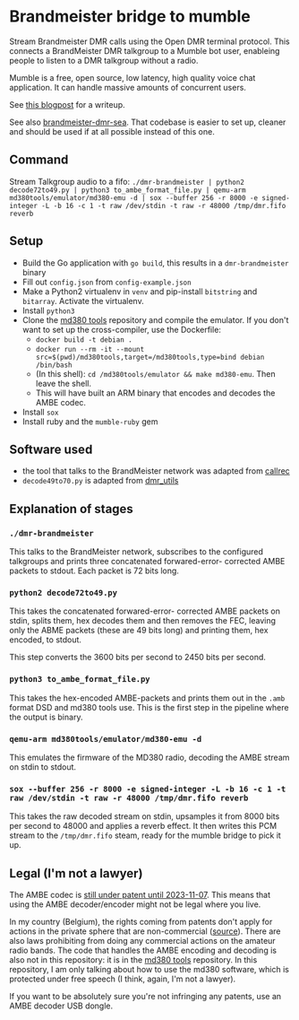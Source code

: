 # Brandmeister bridge to mumble

Stream Brandmeister DMR calls using the Open DMR
terminal protocol. This connects a BrandMeister
DMR talkgroup to a Mumble bot user, enableing
people to listen to a DMR talkgroup without a
radio.

Mumble is a free, open source, low latency, high
quality voice chat application. It can handle
massive amounts of concurrent users.

See [this blogpost](https://redfast00.github.io/05-06-2020/building-a-brandmeister-dmr-bridge.html) for a writeup.

See also [brandmeister-dmr-sea](https://github.com/redfast00/brandmeister-dmr-sea). That codebase is easier to set up, cleaner and should be used if at all possible instead of this one.

## Command

Stream Talkgroup audio to a fifo:
`./dmr-brandmeister | python2 decode72to49.py | python3 to_ambe_format_file.py | qemu-arm md380tools/emulator/md380-emu -d | sox --buffer 256 -r 8000 -e signed-integer -L -b 16 -c 1 -t raw /dev/stdin -t raw -r 48000 /tmp/dmr.fifo reverb`

## Setup

- Build the Go application with `go build`, this results in a `dmr-brandmeister` binary
- Fill out `config.json` from `config-example.json`
- Make a Python2 virtualenv in `venv` and pip-install `bitstring` and `bitarray`. Activate the virtualenv.
- Install `python3`
- Clone the [md380 tools](https://github.com/travisgoodspeed/md380tools) repository and compile the emulator. If you don't want to set up the cross-compiler, use the Dockerfile:
  - `docker build -t debian .`
  - `docker run --rm -it --mount src=$(pwd)/md380tools,target=/md380tools,type=bind debian /bin/bash`
  - (In this shell): `cd /md380tools/emulator && make md380-emu`. Then leave the shell.
  - This will have built an ARM binary that encodes and decodes the AMBE codec.
- Install `sox`
- Install ruby and the `mumble-ruby` gem

## Software used

- the tool that talks to the BrandMeister network was adapted from [callrec](https://github.com/BrandMeister/callrec)
- `decode49to70.py` is adapted from [dmr_utils](https://github.com/n0mjs710/dmr_utils/)

## Explanation of stages

### `./dmr-brandmeister`

This talks to the BrandMeister network,
subscribes to the configured talkgroups and
prints three concatenated forwared-error-
corrected AMBE packets to stdout. Each packet is
72 bits long.

### `python2 decode72to49.py`

This takes the concatenated forwared-error-
corrected AMBE packets on stdin, splits them,
hex decodes them and then removes the FEC, leaving
only the ABME packets (these are 49 bits long)
and printing them, hex encoded, to stdout.

This step converts the 3600 bits per second to
2450 bits per second.

### `python3 to_ambe_format_file.py`

This takes the hex-encoded AMBE-packets and prints
them out in the `.amb` format DSD and md380 tools
use. This is the first step in the pipeline where
the output is binary.

### `qemu-arm md380tools/emulator/md380-emu -d`

This emulates the firmware of the MD380 radio,
decoding the AMBE stream on stdin to stdout.

### `sox --buffer 256 -r 8000 -e signed-integer -L -b 16 -c 1 -t raw /dev/stdin -t raw -r 48000 /tmp/dmr.fifo reverb`

This takes the raw decoded stream on stdin,
upsamples it from 8000 bits per second to 48000
and applies a reverb effect. It then writes this
PCM stream to the `/tmp/dmr.fifo` steam, ready
for the mumble bridge to pick it up.

## Legal (I'm not a lawyer)

The AMBE codec is [still under patent until 2023-11-07](https://patents.google.com/patent/EP1420390B1/en). This means that using the AMBE decoder/encoder might not be legal where you live.

In my country (Belgium), the rights coming from patents don't apply for actions in the
private sphere that are non-commercial ([source](https://economie.fgov.be/nl/themas/intellectuele-eigendom/octrooien/beperkingen-en-uitzonderingen)).
There are also laws prohibiting
from doing any commercial actions on the amateur
radio bands. The code that handles the AMBE
encoding and decoding is also not in this
repository: it is in the
[md380 tools](https://github.com/travisgoodspeed/md380tools) repository. In this repository, I am
only talking about how to use the md380 software, which
is protected under free speech (I think, again,
  I'm not a lawyer).

If you want to be absolutely sure you're not
infringing any patents, use an AMBE decoder USB
dongle.
